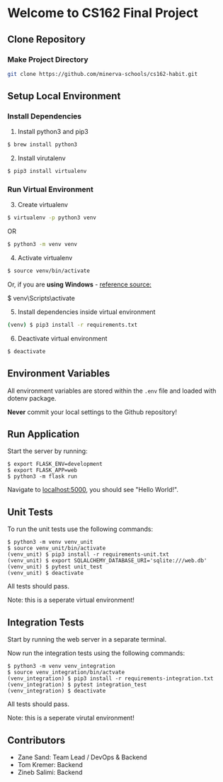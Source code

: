 # Welcome to CS162 Final Project

## Clone Repository

### Make Project Directory
```bash
git clone https://github.com/minerva-schools/cs162-habit.git
```

## Setup Local Environment

### Install Dependencies

1. Install python3 and pip3

```bash
$ brew install python3
```

2. Install virutalenv

```bash
$ pip3 install virtualenv
```

### Run Virtual Environment

3. Create virtualenv

```bash
$ virtualenv -p python3 venv
```
OR
```bash
$ python3 -m venv venv
```

4. Activate virtualenv
```bash
$ source venv/bin/activate
```
Or, if you are **using Windows** - [reference source:](https://stackoverflow.com/questions/8921188/issue-with-virtualenv-cannot-activate)

$ venv\Scripts\activate

5. Install dependencies inside virtual environment
```bash
(venv) $ pip3 install -r requirements.txt
```

6. Deactivate virtual environment
```bash
$ deactivate
```

## Environment Variables

All environment variables are stored within the `.env` file and loaded with dotenv package.

**Never** commit your local settings to the Github repository!

## Run Application

Start the server by running:

    $ export FLASK_ENV=development
    $ export FLASK_APP=web
    $ python3 -m flask run

Navigate to [localhost:5000](localhost:5000), you should see "Hello World!".

## Unit Tests
To run the unit tests use the following commands:

    $ python3 -m venv venv_unit
    $ source venv_unit/bin/activate
    (venv_unit) $ pip3 install -r requirements-unit.txt
    (venv_unit) $ export SQLALCHEMY_DATABASE_URI='sqlite:///web.db'
    (venv_unit) $ pytest unit_test
    (venv_unit) $ deactivate

All tests should pass.

Note: this is a seperate virtual environment!

## Integration Tests
Start by running the web server in a separate terminal.

Now run the integration tests using the following commands:

    $ python3 -m venv venv_integration
    $ source venv_integration/bin/actvate
    (venv_integration) $ pip3 install -r requirements-integration.txt
    (venv_integration) $ pytest integration_test
    (venv_integration) $ deactivate

All tests should pass.

Note: this is a seperate virutal environment!

## Contributors
- Zane Sand: Team Lead / DevOps & Backend
- Tom Kremer: Backend
- Zineb Salimi: Backend